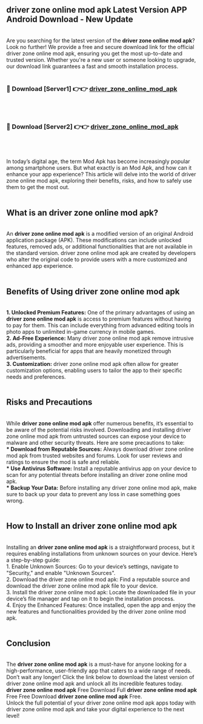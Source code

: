 ## driver zone online mod apk Latest Version APP Android Download - New Update
<br>
Are you searching for the latest version of the <strong>driver zone online mod apk</strong>? Look no further! We provide a free and secure download link for the official driver zone online mod apk, ensuring you get the most up-to-date and trusted version. Whether you're a new user or someone looking to upgrade, our download link guarantees a fast and smooth installation process.
<br>
<br>
<h3>🔴 Download [Server1] 👉👉 <a href="https://modyolo.store/driver+zone+online+mod+apk">driver_zone_online_mod_apk</a></h3><br>
<br>
<h3>🔴 Download [Server2] 👉👉 <a href="https://modyolo.store/driver+zone+online+mod+apk">driver_zone_online_mod_apk</a></h3><br>
<br>
<br>
In today’s digital age, the term Mod Apk has become increasingly popular among smartphone users. But what exactly is an Mod Apk, and how can it enhance your app experience? This article will delve into the world of driver zone online mod apk, exploring their benefits, risks, and how to safely use them to get the most out.
<br>
<br>
<h2>What is an driver zone online mod apk?</h2>
<br>
An <strong>driver zone online mod apk</strong> is a modified version of an original Android application package (APK). These modifications can include unlocked features, removed ads, or additional functionalities that are not available in the standard version. driver zone online mod apk are created by developers who alter the original code to provide users with a more customized and enhanced app experience.
<br>
<br>
<h2>Benefits of Using driver zone online mod apk</h2>
<br>
<strong> 1. Unlocked Premium Features:</strong> One of the primary advantages of using an <strong>driver zone online mod apk</strong> is access to premium features without having to pay for them. This can include everything from advanced editing tools in photo apps to unlimited in-game currency in mobile games.
<br>
<strong> 2. Ad-Free Experience:</strong> Many driver zone online mod apk remove intrusive ads, providing a smoother and more enjoyable user experience. This is particularly beneficial for apps that are heavily monetized through advertisements.
<br>
<strong> 3. Customization:</strong> driver zone online mod apk often allow for greater customization options, enabling users to tailor the app to their specific needs and preferences.
<br>
<br>
<h2>Risks and Precautions</h2>
<br>
While <strong>driver zone online mod apk</strong> offer numerous benefits, it’s essential to be aware of the potential risks involved. Downloading and installing driver zone online mod apk from untrusted sources can expose your device to malware and other security threats. Here are some precautions to take:
<br>
<strong> * Download from Reputable Sources:</strong> Always download driver zone online mod apk from trusted websites and forums. Look for user reviews and ratings to ensure the mod is safe and reliable.
<br>
<strong> * Use Antivirus Software:</strong> Install a reputable antivirus app on your device to scan for any potential threats before installing an driver zone online mod apk.
<br>
<strong> * Backup Your Data:</strong> Before installing any driver zone online mod apk, make sure to back up your data to prevent any loss in case something goes wrong.
<br>
<br>
<h2>How to Install an driver zone online mod apk</h2>
<br>
Installing an <strong>driver zone online mod apk</strong> is a straightforward process, but it requires enabling installations from unknown sources on your device. Here’s a step-by-step guide:
<br>
 1. Enable Unknown Sources: Go to your device’s settings, navigate to "Security," and enable "Unknown Sources".
<br>
 2. Download the driver zone online mod apk: Find a reputable source and download the driver zone online mod apk file to your device.
<br>
 3. Install the driver zone online mod apk: Locate the downloaded file in your device’s file manager and tap on it to begin the installation process.
<br>
 4. Enjoy the Enhanced Features: Once installed, open the app and enjoy the new features and functionalities provided by the driver zone online mod apk.
<br>
<br>
<h2><strong>Conclusion</strong></h2>
<br>
The <strong>driver zone online mod apk</strong> is a must-have for anyone looking for a high-performance, user-friendly app that caters to a wide range of needs. Don’t wait any longer! Click the link below to download the latest version of driver zone online mod apk and unlock all its incredible features today.
<br>
<strong>driver zone online mod apk</strong> Free Download Full <strong>driver zone online mod apk</strong> Free Free Download <strong>driver zone online mod apk</strong> Free.
<br>
Unlock the full potential of your driver zone online mod apk apps today with driver zone online mod apk and take your digital experience to the next level!